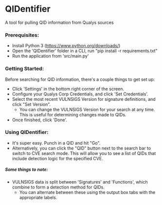 # QIDentifier
A tool for pulling QID information from Qualys sources

### Prerequisites:
* Install Python 3 (https://www.python.org/downloads/)
* Open the 'QIDentifier' folder in a CLI, run "pip install -r requirements.txt"
* Run the application from 'src/main.py'

### Getting Started:
Before searching for QID information, there's a couple things to get set up:
* Click 'Settings' in the bottom right corner of the screen.
* Configure your Qualys Corp Credentials, and click 'Set Credentials'.
* Select the most recent VULNSIGS Version for signature definitions, and click "Set Version".
  * You can change the VULNSIGS Version for your search at any time. This is useful for determining changes made to QIDs.
* Once finished, click 'Done'.

### Using QIDentifier:
* It's super easy. Punch in a QID and hit "Go".
* Alternatively, you can click the "QID" button next to the search bar to switch to CVE search mode. This will allow you to see a list of QIDs that include detection logic for the specified CVE.


##### Some things to note:
* VULNSIGS data is split between 'Signatures' and 'Functions', which combine to form a detection method for QIDs.
  * You can alternate between these using the output box tabs with the appropriate labels.
